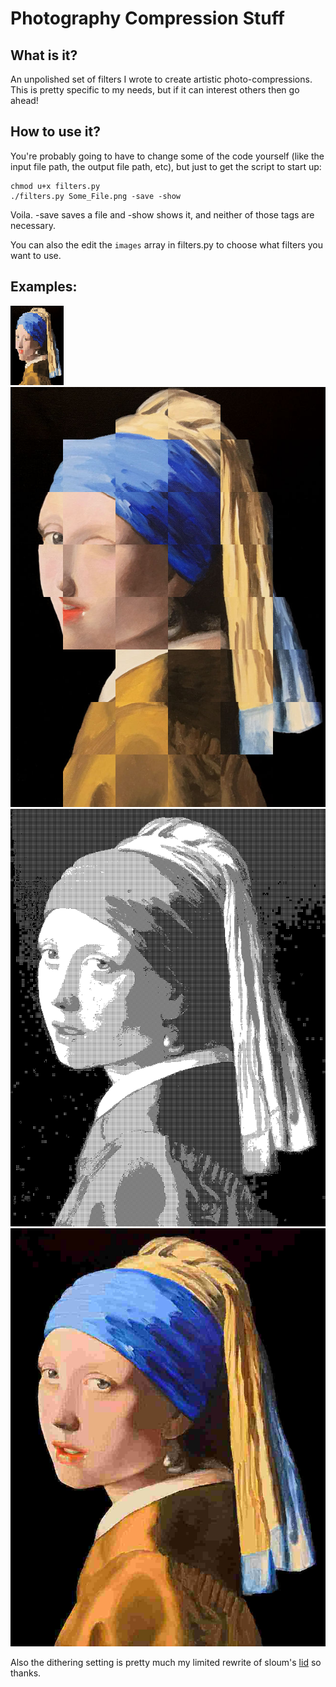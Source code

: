 # Photography Compression Stuff

## What is it?
An unpolished set of filters I wrote to create artistic photo-compressions. This is pretty specific to my needs, but if it can interest others then go ahead!

## How to use it?
You're probably going to have to change some of the code yourself (like the input file path, the output file path, etc), but just to get the script to start up:

```
chmod u+x filters.py
./filters.py Some_File.png -save -show
```

Voila. -save saves a file and -show shows it, and neither of those tags are necessary.

You can also the edit the `images` array in filters.py to choose what filters you want to use.

## Examples:

![rowCol filter](media/output/output-16128115335079.png)
![partition filter](media/output/output-16128115340911.png)
![dither filter](media/output/output-16128115344136.png)
![jpeg filter](media/output/output-16128115344277.png)

Also the dithering setting is pretty much my limited rewrite of sloum's [lid](https://rawtext.club/~sloum/lid.html) so thanks.
